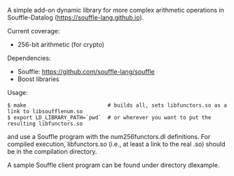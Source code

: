 A simple add-on dynamic library for more complex arithmetic operations in Souffle-Datalog
(https://souffle-lang.github.io).

Current coverage:
 - 256-bit arithmetic (for crypto)

Dependencies:
 - Souffle: https://github.com/souffle-lang/souffle
 - Boost libraries

Usage:

    $ make                          # builds all, sets libfunctors.so as a link to libsoufflenum.so
    $ export LD_LIBRARY_PATH=`pwd`  # or wherever you want to put the resulting libfunctors.so

and use a Souffle program with the num256functors.dl definitions. For compiled execution, libfunctors.so (i.e., at least a
link to the real .so) should be in the compilation directory.

A sample Souffle client program can be found under directory dlexample.  
